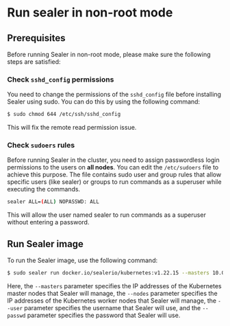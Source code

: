 # Run sealer in non-root mode



## Prerequisites

Before running Sealer in non-root mode, please make sure the following steps are satisfied:



### Check `sshd_config` permissions

You need to change the permissions of the `sshd_config` file before installing Sealer using sudo. You can do this by using the following command:

```bash
$ sudo chmod 644 /etc/ssh/sshd_config
```

This will fix the remote read permission issue.



### Check `sudoers` rules

Before running Sealer in the cluster, you need to assign passwordless login permissions to the users on **all nodes**. You can edit the `/etc/sudoers` file to achieve this purpose. The file contains sudo user and group rules that allow specific users (like sealer) or groups to run commands as a superuser while executing the commands.

```bash
sealer ALL=(ALL) NOPASSWD: ALL 
```

This will allow the user named sealer to run commands as a superuser without entering a password.



## Run Sealer image

To run the Sealer image, use the following command:

```bash
$ sudo sealer run docker.io/sealerio/kubernetes:v1.22.15 --masters 10.0.0.245 --nodes 10.0.0.246 --nodes 10.0.0.247 --user sealer  --passwd  '1234$a'
```

Here, the `--masters` parameter specifies the IP addresses of the Kubernetes master nodes that Sealer will manage, the `--nodes` parameter specifies the IP addresses of the Kubernetes worker nodes that Sealer will manage, the `--user` parameter specifies the username that Sealer will use, and the `--passwd` parameter specifies the password that Sealer will use.
